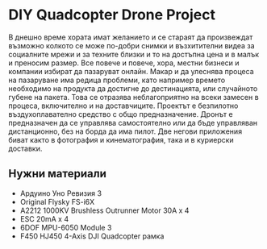# DIY Quadcopter Drone Project

  В днешно време хората имат желанието и се стараят да произвеждат възможно колкото се може по-добри снимки и възхитителни видеа за социалните мрежи и за техните близки и то на достъпна цена и в малък и преносим размер. 
  Все повече и повече, хора, местни бизнеси и компании избират да пазаруват онлайн. Макар и да улеснява процеса на пазаруване има редица проблеми, като например времето необходимо на продукта да достигне до дестинацията, или случайното губене на пакета. Това се отразява неблагоприятно на всеки замесен в процеса, включително и на доставчиците.
  Проектът е безпилотно въздухоплавателно средство с общо предназначение. Дронът е предназначен да се управлява самостоятелно или да бъде управляван дистанционно, без на борда да има пилот.  Две негови приложения биват както в фотография и кинематография, така и в куриерски доставки.

## Нужни материали

* Ардуино Уно Ревизия 3
* Original Flysky FS-i6X
* A2212 1000KV Brushless Outrunner Motor 30A x 4
* ESC 20mA x 4
* 6DOF MPU-6050 Module 3
* F450 HJ450 4-Axis DJI Quadcopter рамка
